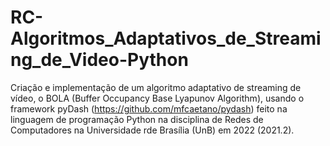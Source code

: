 # RC-Algoritmos_Adaptativos_de_Streaming_de_Video-Python
Criação e implementação de um algoritmo adaptativo de streaming de vídeo, o BOLA (Buffer Occupancy Base Lyapunov Algorithm), usando o framework pyDash (https://github.com/mfcaetano/pydash) feito na linguagem de programação Python na disciplina de Redes de Computadores na Universidade rde Brasília (UnB) em 2022 (2021.2).
